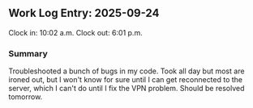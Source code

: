 ## Work Log Entry: 2025-09-24

Clock in: 10:02 a.m.
Clock out: 6:01 p.m.

### Summary

Troubleshooted a bunch of bugs in my code. Took all day but most are ironed out, but I won't know for sure until I can get reconnected to the server, which I can't do until I fix the VPN problem. Should be resolved tomorrow. 